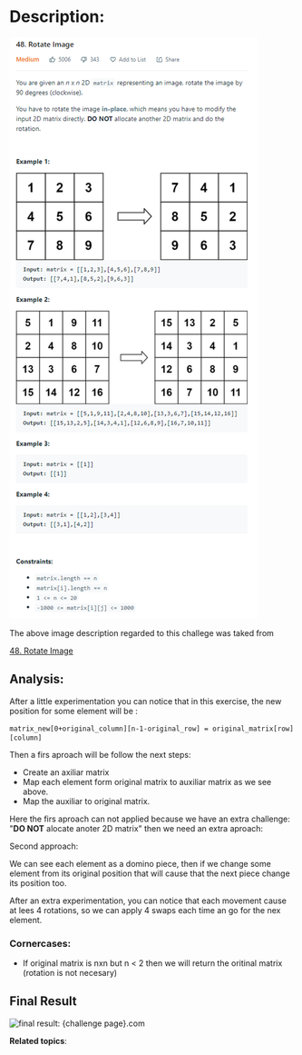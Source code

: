 # Description:

![challenge image from: {challenge page}.com](challenge.png)

The above image description regarded to this challege was taked from

[48. Rotate Image
](https://leetcode.com/problems/rotate-image/)

## Analysis:

After a little experimentation you can notice that in this exercise, the new position for some element will be :

```
matrix_new[0+original_column][n-1-original_row] = original_matrix[row][column]
```

Then a firs aproach will be follow the next steps:

- Create an axiliar matrix
- Map each element form original matrix to auxiliar matrix as we see above.
- Map the auxiliar to original matrix.

Here the firs aproach can not applied because we have an extra challenge: "**DO NOT** alocate anoter 2D matrix" then
we need an extra aproach:

Second approach:

We can see each element as a domino piece, then if we change some element from its original position that will cause that the next piece change its position too.

After an extra experimentation, you can notice that each movement cause at lees 4 rotations, so we can apply 4 swaps
each time an go for the nex element.

### Cornercases:

- If original matrix is nxn but n < 2 then we will return
  the oritinal matrix (rotation is not necesary)

## Final Result

![final result: {challenge page}.com](summary_image.png)

**Related topics**:

